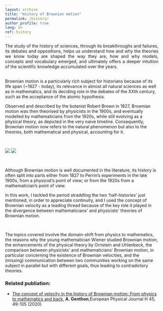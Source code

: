 ```yaml
---
layout: archive
title: "History of Brownian motion"
permalink: /history/
author_profile: true
lang: en
ref: history
---
```


<p style="text-align:justify;">
The study of the history of sciences, through its breakthroughs and failures, its debates and oppositions, helps us understand how and why the theories we know today are shaped the way they are, how and why models, concepts and vocabulary emerged, and 
ultimately offers a deeper intuition of the scientific knowledge accumulated over the years. <br>

<br>

Brownian motion is a particularly rich subject for historians because of its life span (~1827 - today), its relevance in almost all natural sciences as well as in mathematics, and its deciding role in the debates of the XXth century, such as the acceptance of the atomic hypothesis. <br>

Observed and described by the botanist Robert Brown in 1827, Brownian motion was then theorised by physicists in the 1900s, and eventually modelled by mathematicians from the 1920s, while still evolving as a physical theory, as depicted in the very naive timeline. Consequently, Brownian motion now refers to the natural phenomenon but also to the theories, both mathematical and physical, accounting for it. <br>
</p>

<br>

<p>
  <img  src="{{"/images/chronology.svg"}}" class="dark--hidden flex-width">
  <img  src="{{"/images/chronology_dark.svg"}}" class="light--hidden flex-width" >
</p>

<br>

<p style="text-align:justify;">

Although Brownian motion is well documented in the literature, its history is often split into parts either from 1827 to Perrin’s experiments in the late 1900s, from a physicist’s point of view; or from the 1920s from a mathematician’s point of view. 

In this work, I tackled the period straddling the two ‘half-histories’ just mentioned, in order to appreciate continuity, and I used the concept of Brownian velocity as a leading thread because of the key role it played in the divergence between mathematicians' and physicists' theories of Brownian motion. <br>

<br> 

The topics covered involve the domain-shift from physics to mathematics, the reasons why the young mathematician Wiener studied Brownian motion, the enhancements of the physical theory by Ornstein and Uhlenbeck, the comparison between physicists' and mathematicians' Brownian motion, in particular concerning the existence of Brownian velocities, and the (missing) communication between two communities working on the same subject in parallel but with different goals, thus leading to contradictory theories. 

</p>


<h3> Related publiation: </h3>

  <ul style="list-style-type:disc;">

   <li>
<a href="https://link.springer.com/article/10.1140/epjh/e2020-10009-8">The concept of velocity in the history of Brownian motion: From physics to mathematics and back</a>,
<b>A. Genthon</b>,European Physical Journal H 45, 49-105 (2020)
   </li>
  
  </ul>

